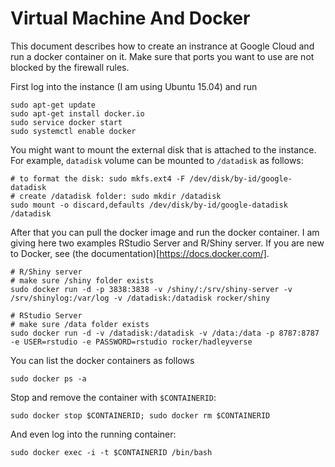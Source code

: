 # Virtual Machine And Docker 

This document describes how to create an instrance at Google Cloud and run a docker container on it. Make sure that ports you want to use are not blocked by the firewall rules. 

First log into the instance (I am using Ubuntu 15.04) and run

```
sudo apt-get update
sudo apt-get install docker.io
sudo service docker start
sudo systemctl enable docker
```

You might want to mount the external disk that is attached to the instance. For example, `datadisk` volume can be mounted to ```/datadisk``` as follows:

```
# to format the disk: sudo mkfs.ext4 -F /dev/disk/by-id/google-datadisk
# create /datadisk folder: sudo mkdir /datadisk
sudo mount -o discard,defaults /dev/disk/by-id/google-datadisk /datadisk
```

After that you can pull the docker image and run the docker container. I am giving here two examples RStudio Server and R/Shiny server. If you are new to Docker, see (the documentation)[https://docs.docker.com/].

```
# R/Shiny server
# make sure /shiny folder exists
sudo docker run -d -p 3838:3838 -v /shiny/:/srv/shiny-server -v /srv/shinylog:/var/log -v /datadisk:/datadisk rocker/shiny

# RStudio Server
# make sure /data folder exists
sudo docker run -d -v /datadisk:/datadisk -v /data:/data -p 8787:8787 -e USER=rstudio -e PASSWORD=rstudio rocker/hadleyverse
```

You can list the docker containers as follows

```
sudo docker ps -a
```

Stop and remove the container with `$CONTAINERID`:

```
sudo docker stop $CONTAINERID; sudo docker rm $CONTAINERID 
```

And even log into the running container:

```
sudo docker exec -i -t $CONTAINERID /bin/bash
```